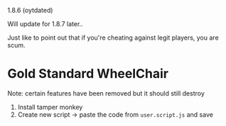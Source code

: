 1.8.6 (oytdated)

Will update for 1.8.7 later..

Just like to point out that if you're cheating against legit players, you are scum.


# Gold Standard WheelChair
Note: certain features have been removed but it should still destroy

1. Install tamper monkey
2. Create new script -> paste the code from `user.script.js` and save
